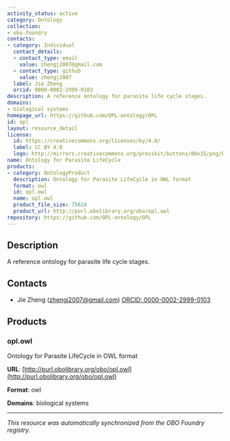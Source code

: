 ```yaml
---
activity_status: active
category: Ontology
collection:
- obo-foundry
contacts:
- category: Individual
  contact_details:
  - contact_type: email
    value: zhengj2007@gmail.com
  - contact_type: github
    value: zhengj2007
  label: Jie Zheng
  orcid: 0000-0002-2999-0103
description: A reference ontology for parasite life cycle stages.
domains:
- biological systems
homepage_url: https://github.com/OPL-ontology/OPL
id: opl
layout: resource_detail
license:
  id: https://creativecommons.org/licenses/by/4.0/
  label: CC BY 4.0
  logo: http://mirrors.creativecommons.org/presskit/buttons/80x15/png/by.png
name: Ontology for Parasite LifeCycle
products:
- category: OntologyProduct
  description: Ontology for Parasite LifeCycle in OWL format
  format: owl
  id: opl.owl
  name: opl.owl
  product_file_size: 75624
  product_url: http://purl.obolibrary.org/obo/opl.owl
repository: https://github.com/OPL-ontology/OPL
---
```

## Description

A reference ontology for parasite life cycle stages.

## Contacts

- Jie Zheng (zhengj2007@gmail.com) [ORCID: 0000-0002-2999-0103](https://orcid.org/0000-0002-2999-0103)

## Products

### opl.owl

Ontology for Parasite LifeCycle in OWL format

**URL**: [http://purl.obolibrary.org/obo/opl.owl](http://purl.obolibrary.org/obo/opl.owl)

**Format**: owl

**Domains**: biological systems

---

*This resource was automatically synchronized from the OBO Foundry registry.*